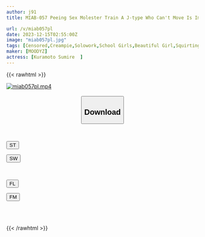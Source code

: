 ```yaml
---
author: j91
title: MIAB-057 Peeing Sex Molester Train A J-type Who Can't Move Is Immediately Fucked With A Big Dick And Creampied 20 Times, Body Fluids Dripping And Raping Sumire Kuramoto

url: /v/miab057pl
date: 2023-12-15T02:55:00Z
image: "miab057pl.jpg"
tags: [Censored,Creampie,Solowork,School Girls,Beautiful Girl,Squirting,Impromptu Sex	 ]
maker: [MOODYZ]
actress: [Kuramoto Sumire  ]
---
```



{{< rawhtml >}}

<div class="video" data-videoid="KgY64rWgBxh0VbJ">
    <a href="javascript:;">
        <img src="/v/miab057pl/miab057pl.jpg" width="WIDTH" height="HEIGHT" alt="miab057pl.mp4" loading="lazy">
    </a>
</div>

<script type="text/javascript" src="https://j91.asia/asset/on-demand-st.js"></script>

<br>
  <link rel="stylesheet" href="https://j91.asia/asset/bs5.css">
  
  <center>
  <button class="btn btn-primary" type="button" data-bs-toggle="collapse" data-bs-target=".multi-collapse" aria-expanded="false" aria-controls="multiCollapseExample1 multiCollapseExample2"><h2>Download</h2></button></center>
</p>
<div class="row">
  <div class="col">
    <div class="collapse multi-collapse" id="multiCollapseExample1">
      <div class="card card-body">
	      	      <br>
<div class="buttons">  
<p><a href="https://streamtape.to/v/KgY64rWgBxh0VbJ" target="_blank"><button class="btn-hover color-3"><i class="fa fa-download"></i> ST</button></a></p>
<p><a href="https://flaswish.com/6om2be0zgglu" target="_blank"><button class="btn-hover color-2"><i class="fa fa-download"></i> SW</button></a></p></div>
    </div>
  </div>
</div>
  <div class="col">
    <div class="collapse multi-collapse" id="multiCollapseExample2">
      <div class="card card-body">
	      <br>
<div class="buttons">
<p><a href="javascript:;" target="_blank"><button class="btn-hover color-9"><i class="fa fa-download"></i> FL</button></a></p>
<p><a href="javascript:;" target="_blank"><button class="btn-hover color-8"><i class="fa fa-download"></i> FM</button></a></p></div>
<br><br>
      </div>
    </div>
  </div>
</div>

{{< /rawhtml >}}